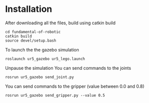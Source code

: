 # Installation

After downloading all the files, build using catkin build

  ```
  cd fundamental-of-robotic
  catkin build
  source devel/setup.bash
  ```
To launch the the gazebo simulation

  ```
  roslaunch ur5_gazebo ur5_lego.launch
  ```
Unpause the simulation
You can send commands to the joints

  ```
  rosrun ur5_gazebo send_joint.py
  ```
  
You can send commands to the gripper (value between 0.0 and 0.8)

  ```
  rosrun ur5_gazebo send_gripper.py --value 0.5
  ```
